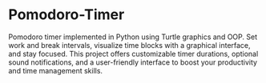 # Pomodoro-Timer
Pomodoro timer implemented in Python using Turtle graphics and OOP. Set work and break intervals, visualize time blocks with a graphical interface, and stay focused. This project offers customizable timer durations, optional sound notifications, and a user-friendly interface to boost your productivity and time management skills.
